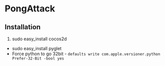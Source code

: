 PongAttack
==========

Installation
-----------
1. sudo easy_install cocos2d
* sudo easy_install pyglet
* Force python to go 32bit - `defaults write com.apple.versioner.python Prefer-32-Bit -bool yes`

    
